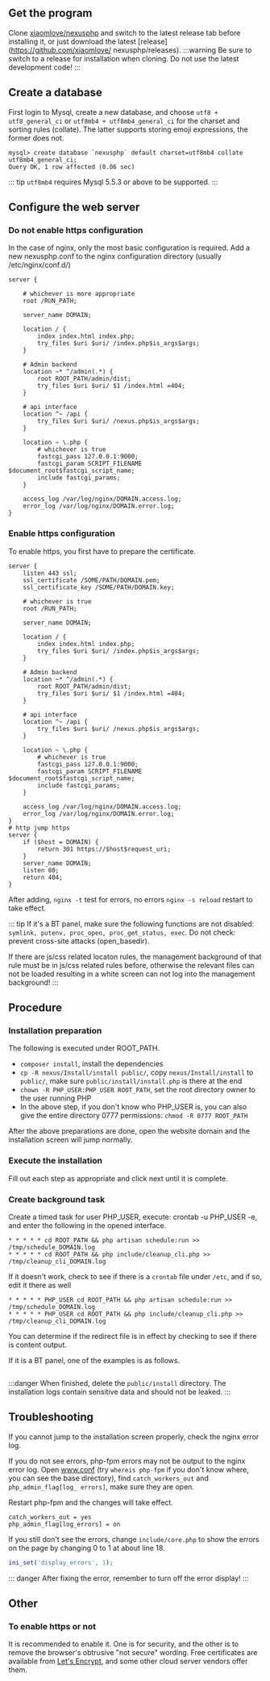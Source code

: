 <ArticleTopAd></ArticleTopAd>

## Get the program

Clone [xiaomlove/nexusphp](https://github.com/xiaomlove/nexusphp) and switch to the latest release tab before installing it, or just download the latest [release](https://github.com/xiaomlove/ nexusphp/releases).
:::warning
Be sure to switch to a release for installation when cloning. Do not use the latest development code! 
:::

## Create a database

First login to Mysql, create a new database, and choose `utf8 + utf8_general_ci` or `utf8mb4 + utf8mb4_general_ci` for the charset and sorting rules (collate). The latter supports storing emoji expressions, the former does not.
```
mysql> create database `nexusphp` default charset=utf8mb4 collate utf8mb4_general_ci;
Query OK, 1 row affected (0.06 sec)
```

::: tip
`utf8mb4` requires Mysql 5.5.3 or above to be supported.
:::


## Configure the web server

### Do not enable https configuration
In the case of nginx, only the most basic configuration is required. Add a new nexusphp.conf to the nginx configuration directory (usually /etc/nginx/conf.d/)

```
server {

    # whichever is more appropriate
    root /RUN_PATH; 

    server_name DOMAIN;

    location / {
        index index.html index.php;
        try_files $uri $uri/ /index.php$is_args$args;
    }

    # Admin backend
    location ~* ^/admin(.*) {
        root ROOT_PATH/admin/dist;
        try_files $uri $uri/ $1 /index.html =404;
    }

    # api interface
    location ^~ /api {
        try_files $uri $uri/ /nexus.php$is_args$args;
    }

    location ~ \.php {
        # whichever is true
        fastcgi_pass 127.0.0.1:9000; 
        fastcgi_param SCRIPT_FILENAME $document_root$fastcgi_script_name;
        include fastcgi_params;
    }

    access_log /var/log/nginx/DOMAIN.access.log;
    error_log /var/log/nginx/DOMAIN.error.log;
}
```

### Enable https configuration
To enable https, you first have to prepare the certificate.
```
server {
    listen 443 ssl;
    ssl_certificate /SOME/PATH/DOMAIN.pem;
    ssl_certificate_key /SOME/PATH/DOMAIN.key;

    # whichever is true
    root /RUN_PATH; 

    server_name DOMAIN;

    location / {
        index index.html index.php;
        try_files $uri $uri/ /index.php$is_args$args;
    }

    # Admin backend
    location ~* ^/admin(.*) {
        root ROOT_PATH/admin/dist;
        try_files $uri $uri/ $1 /index.html =404;
    }

    # api interface
    location ^~ /api {
        try_files $uri $uri/ /nexus.php$is_args$args;
    }

    location ~ \.php {
        # whichever is true
        fastcgi_pass 127.0.0.1:9000; 
        fastcgi_param SCRIPT_FILENAME $document_root$fastcgi_script_name;
        include fastcgi_params;
    }

    access_log /var/log/nginx/DOMAIN.access.log;
    error_log /var/log/nginx/DOMAIN.error.log;
}
# http jump https
server {
    if ($host = DOMAIN) {
        return 301 https://$host$request_uri;
    }
    server_name DOMAIN;
    listen 80;
    return 404;
}
```

After adding, `nginx -t` test for errors, no errors `nginx -s reload` restart to take effect.

::: tip
If it's a BT panel, make sure the following functions are not disabled: `symlink, putenv, proc_open, proc_get_status, exec`. Do not check: prevent cross-site attacks (open_basedir).

If there are js/css related locaton rules, the management background of that rule must be in js/css related rules before, otherwise the relevant files can not be loaded resulting in a white screen can not log into the management background!
:::

## Procedure

### Installation preparation

The following is executed under ROOT_PATH.
- `composer install`, install the dependencies 
- `cp -R nexus/Install/install public/`, copy `nexus/Install/install` to `public/`, make sure `public/install/install.php` is there at the end
- `chown -R PHP_USER:PHP_USER ROOT_PATH`, set the root directory owner to the user running PHP
- In the above step, if you don't know who PHP_USER is, you can also give the entire directory 0777 permissions: `chmod -R 0777 ROOT_PATH`

After the above preparations are done, open the website domain and the installation screen will jump normally.

### Execute the installation
Fill out each step as appropriate and click next until it is complete.

### Create background task
Create a timed task for user PHP_USER, execute: crontab -u PHP_USER -e, and enter the following in the opened interface.
```
* * * * * cd ROOT_PATH && php artisan schedule:run >> /tmp/schedule_DOMAIN.log
* * * * * cd ROOT_PATH && php include/cleanup_cli.php >> /tmp/cleanup_cli_DOMAIN.log
```
If it doesn't work, check to see if there is a `crontab` file under `/etc`, and if so, edit it there as well
```
* * * * * PHP_USER cd ROOT_PATH && php artisan schedule:run >> /tmp/schedule_DOMAIN.log
* * * * * PHP_USER cd ROOT_PATH && php include/cleanup_cli.php >> /tmp/cleanup_cli_DOMAIN.log
```
You can determine if the redirect file is in effect by checking to see if there is content output.

If it is a BT panel, one of the examples is as follows.

<img :src="$withBase('/images/NexusPHP_crontab.png')">

:::danger
When finished, delete the `public/install` directory. The installation logs contain sensitive data and should not be leaked.
:::


## Troubleshooting

If you cannot jump to the installation screen properly, check the nginx error log.  

If you do not see errors, php-fpm errors may not be output to the nginx error log. Open www.conf (try `whereis php-fpm` if you don't know where, you can see the base directory), find `catch_workers_out` and `php_admin_flag[log_ errors]`, make sure they are open.  

Restart php-fpm and the changes will take effect.
```
catch_workers_out = yes
php_admin_flag[log_errors] = on
```

If you still don't see the errors, change ``include/core.php`` to show the errors on the page by changing 0 to 1 at about line 18.
``` php
ini_set('display_errors', 1);
```

::: danger
After fixing the error, remember to turn off the error display!
:::

## Other

### To enable https or not

It is recommended to enable it. One is for security, and the other is to remove the browser's obtrusive "not secure" wording. Free certificates are available from [Let's Encrypt](https://letsencrypt.org/), and some other cloud server vendors offer them.